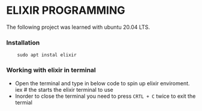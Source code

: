 # ELIXIR PROGRAMMING

The following project was learned with ubuntu 20.04 LTS.

### Installation

        sudo apt instal elixir

### Working with elixir in terminal
* Open the terminal and type in below code to spin up elixir enviroment.
        iex # the starts the elixir terminal to use
* Inorder to close the terminal you need to press `CRTL + C` twice to exit the termial
